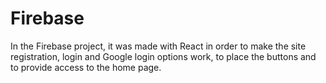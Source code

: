 # Firebase

In the Firebase project, it was made with React in order to make the site registration, login and Google login options work, to place the buttons and to provide access to the home page.
